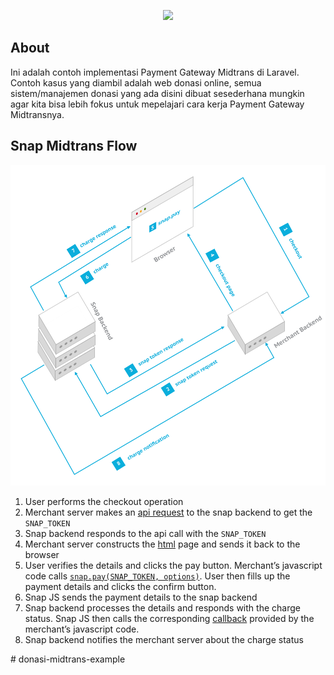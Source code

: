 <p align="center"><img src="https://laravel.com/assets/img/components/logo-laravel.svg"></p>


## About

Ini adalah contoh implementasi Payment Gateway Midtrans di Laravel. Contoh kasus yang diambil adalah web donasi online, semua sistem/manajemen donasi yang ada disini dibuat sesederhana mungkin agar kita bisa lebih fokus untuk mepelajari cara kerja Payment Gateway Midtransnya.

## Snap Midtrans Flow

![Midtrans Payment Flow](docs/payment-flow.png "Payment Flow")

<ol>
<li>User performs the checkout operation</li>
<li>Merchant server makes an <a href="#backend-integration">api request</a> to the snap backend to get the <code class="prettyprint">SNAP_TOKEN</code></li>
<li>Snap backend responds to the api call with the <code class="prettyprint">SNAP_TOKEN</code></li>
<li>Merchant server constructs the <a href="#summary">html</a> page and sends it back to the browser</li>
<li>User verifies the details and clicks the pay button. Merchant&rsquo;s javascript code calls <a href="#snap-js"><code class="prettyprint">snap.pay(SNAP_TOKEN, options)</code></a>. User then fills up the payment details and clicks the confirm button.</li>
<li>Snap JS sends the payment details to the snap backend</li>
<li>Snap backend processes the details and responds with the charge status. Snap JS then calls the corresponding <a href="#snap-js">callback</a> provided by the merchant&rsquo;s javascript code.</li>
<li>Snap backend notifies the merchant server about the charge status</li>
</ol>
# donasi-midtrans-example
